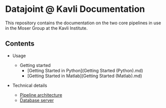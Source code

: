 # Datajoint @ Kavli Documentation
This repository contains the documentation on the two core pipelines in use in the Moser Group at the Kavli Institute. 



## Contents

* Usage
  * Getting started
    * [Getting Started in Python](Getting Started (Python).md)
    * [Getting Started in Matlab](Getting Started (Matlab).md)

* Technical details
  * [Pipeline architecture](technical/architecture.md)
  * [Database server](technical/dtabase.md)

